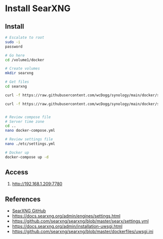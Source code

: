 # Install SearXNG


## Install

```bash
# Escalate to root
sudo -i
password

# Go here
cd /volume1/docker

# Create volumes
mkdir searxng

# Get files
cd searxng

curl -f https://raw.githubusercontent.com/wcDogg/synology/main/docker/searxng/docker.compose.yml -o docker-compose.yml

curl -f https://raw.githubusercontent.com/wcDogg/synology/main/docker/searxng/settings.yml -o settings.yml


# Review compose file
# Server time zone
cd ..
nano docker-compose.yml

# Review settings file
nano ./etc/settings.yml

# Docker up
docker-compose up -d
```

## Access

1. http://192.168.1.209:7780
   

## References

* [SearXNG GitHub](https://github.com/searxng)
* https://docs.searxng.org/admin/engines/settings.html
* https://github.com/searxng/searxng/blob/master/searx/settings.yml
* https://docs.searxng.org/admin/installation-uwsgi.html
* https://github.com/searxng/searxng/blob/master/dockerfiles/uwsgi.ini

